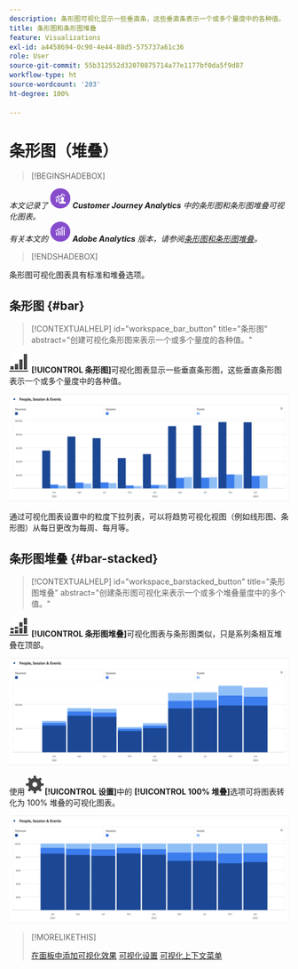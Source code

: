 ```yaml
---
description: 条形图可视化显示一些垂直条，这些垂直条表示一个或多个量度中的各种值。
title: 条形图和条形图堆叠
feature: Visualizations
exl-id: a4458694-0c90-4e44-88d5-575737a61c36
role: User
source-git-commit: 55b312552d32070875714a77e1177bf0da5f9d87
workflow-type: ht
source-wordcount: '203'
ht-degree: 100%

---
```


# 条形图（堆叠）

>[!BEGINSHADEBOX]

_本文记录了_ ![CustomerJourneyAnalytics](/help/assets/icons/CustomerJourneyAnalytics.svg) _**Customer Journey Analytics** 中的条形图和条形图堆叠可视化图表。_<br/>_有关本文的_ ![AdobeAnalytics](/help/assets/icons/AdobeAnalytics.svg) _**Adobe Analytics** 版本，请参阅[条形图和条形图堆叠](https://experienceleague.adobe.com/zh-hans/docs/analytics/analyze/analysis-workspace/visualizations/bar)。_


>[!ENDSHADEBOX]

条形图可视化图表具有标准和堆叠选项。

## 条形图 {#bar}

<!-- markdownlint-disable MD034 -->

>[!CONTEXTUALHELP]
>id="workspace_bar_button"
>title="条形图"
>abstract="创建可视化条形图来表示一个或多个量度的各种值。"

<!-- markdownlint-enable MD034 -->



![GraphBarVertical](/help/assets/icons/GraphBarVertical.svg) **[!UICONTROL 条形图]**&#x200B;可视化图表显示一些垂直条形图，这些垂直条形图表示一个或多个量度中的各种值。

![垂直条形图可视化图表显示多个量度，包括页面查看次数、访问次数、登入次数和退出次数。](assets/bar.png)

通过可视化图表设置中的粒度下拉列表，可以将趋势可视化视图（例如线形图、条形图）从每日更改为每周、每月等。

## 条形图堆叠 {#bar-stacked}

<!-- markdownlint-disable MD034 -->

>[!CONTEXTUALHELP]
>id="workspace_barstacked_button"
>title="条形图堆叠"
>abstract="创建条形图可视化来表示一个或多个堆叠量度中的多个值。"

<!-- markdownlint-enable MD034 -->


![GraphBarVerticalStacked](/help/assets/icons/GraphBarVerticalStacked.svg) **[!UICONTROL 条形图堆叠]**&#x200B;可视化图表与条形图类似，只是系列条相互堆叠在顶部。

![堆叠条形图显示多个量度。](assets/bar-stacked.png)

使用![设置](/help/assets/icons/Setting.svg)**[!UICONTROL 设置]**&#x200B;中的 **[!UICONTROL 100% 堆叠]**&#x200B;选项可将图表转化为 100% 堆叠的可视化图表。

![100% 堆叠条形图。](assets/bar-stacked100.png)

>[!MORELIKETHIS]
>
>[在面板中添加可视化效果](/help/analysis-workspace/visualizations/freeform-analysis-visualizations.md#add-visualizations-to-a-panel)
>[可视化设置](/help/analysis-workspace/visualizations/freeform-analysis-visualizations.md#settings)
>[可视化上下文菜单](/help/analysis-workspace/visualizations/freeform-analysis-visualizations.md#context-menu)
>

